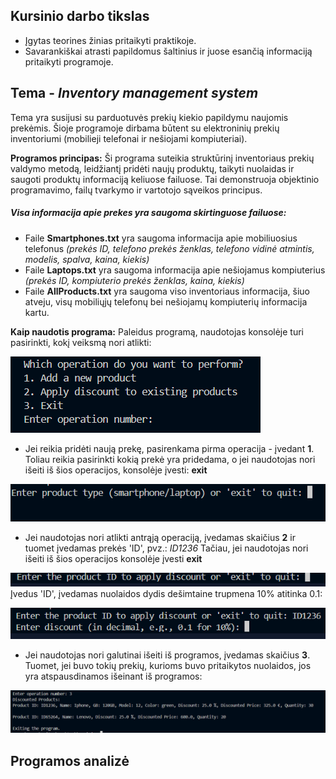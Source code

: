 ## Kursinio darbo tikslas

- Įgytas teorines žinias pritaikyti praktikoje.
- Savarankiškai atrasti papildomus šaltinius ir juose esančią informaciją pritaikyti programoje.

## Tema - *Inventory management system*

Tema yra susijusi su parduotuvės prekių kiekio papildymu naujomis prekėmis. Šioje programoje dirbama būtent su elektroninių prekių inventoriumi (mobilieji telefonai ir nešiojami kompiuteriai).

**Programos principas:**
Ši programa suteikia struktūrinį inventoriaus prekių valdymo metodą, leidžiantį pridėti naujų produktų, taikyti nuolaidas ir saugoti produktų informaciją keliuose failuose. Tai demonstruoja objektinio programavimo, failų tvarkymo ir vartotojo sąveikos principus.

##### Visa informacija apie prekes yra saugoma skirtinguose failuose:
- Faile **Smartphones.txt** yra saugoma informacija apie mobiliuosius telefonus *(prekės ID, telefono prekės ženklas, telefono vidinė atmintis, modelis, spalva, kaina, kiekis)*
- Faile **Laptops.txt** yra saugoma informacija apie nešiojamus kompiuterius *(prekės ID, kompiuterio prekės ženklas, kaina, kiekis)*
- Faile **AllProducts.txt** yra saugoma viso inventoriaus informacija, šiuo atveju, visų mobiliųjų telefonų bei nešiojamų kompiuterių informacija kartu.

**Kaip naudotis programa:**
Paleidus programą, naudotojas konsolėje turi pasirinkti, kokį veiksmą nori atlikti:

![Reference image](/screenshots/Pirma.png)
- Jei reikia pridėti naują prekę, pasirenkama pirma operacija - įvedant **1**. Toliau reikia pasirinkti kokią prekė yra pridedama, o jei naudotojas nori išeiti iš šios operacijos, konsolėje įvesti: **exit**

![Reference image](/screenshots/antra.png)
- Jei naudotojas nori atlikti antrąją operaciją, įvedamas skaičius **2** ir tuomet įvedamas prekės 'ID', pvz.: *ID1236*
Tačiau, jei naudotojas nori išeiti iš šios operacijos konsolėje įvesti **exit**

![Reference image](/screenshots/trecia.png)
Įvedus 'ID', įvedamas nuolaidos dydis dešimtaine trupmena 10% atitinka 0.1:

![Reference image](/screenshots/ketvirta.png)
- Jei naudotojas nori galutinai išeiti iš programos, įvedamas skaičius **3**. Tuomet, jei buvo tokių prekių, kurioms buvo pritaikytos nuolaidos, jos yra atspausdinamos išeinant iš programos:

![Reference image](/screenshots/penkta.png)

## Programos analizė

